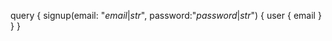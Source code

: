 query {
  signup(email: "$email|str$", password:"$password|str$") {
    user {
      email
    }
  }
}